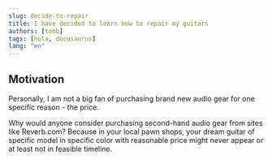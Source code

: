 ```yaml
---
slug: decide-to-repair
title: I have decided to learn how to repair my guitars
authors: [tomb]
tags: [hola, docusaurus]
lang: "en"
---
```


## Motivation 

<!-- truncate -->

Personally, I am not a big fan of purchasing brand new audio gear for one specific reason - the price.

Why would anyone consider purchasing second-hand audio gear from sites like Reverb.com? Because in your local pawn shops, your dream guitar of specific model in specific color with reasonable price might never appear or at least not in feasible timeline.
